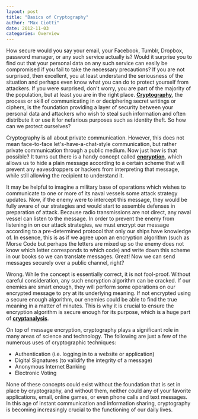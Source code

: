 ```yaml
---
layout: post
title: "Basics of Cryptography"
author: "Max Ciotti"
date: 2012-11-03
categories: Overview
---
```


How secure would you say your email, your Facebook, Tumblr, Dropbox, password manager, or any such service actually is? Would it surprise you to find out that your personal data on any such service can easily be compromised if you fail to take the necessary precautions? If you are not surprised, then excellent, you at least understand the seriousness of the situation and perhaps even know what you can do to protect yourself from attackers. If you were surprised, don't worry, you are part of the majority of the population, but at least you are in the right place. **[Cryptography](/about#cryptography)**, the process or skill of communicating in or deciphering secret writings or ciphers, is the foundation providing a layer of security between your personal data and attackers who wish to steal such information and often distribute it or use it for nefarious purposes such as identity theft. So how can we protect ourselves?

Cryptography is all about private communication. However, this does not mean face-to-face let's-have-a-chat-style communication, but rather private communication through a public medium. Now just how is that possible? It turns out there is a handy concept called **[encryption](/about#encryption)**, which allows us to hide a plain message according to a certain scheme that will prevent any eavesdroppers or hackers from interpreting that message, while still allowing the recipient to understand it.

It may be helpful to imagine a military base of operations which wishes to communicate to one or more of its naval vessels some attack strategy updates. Now, if the enemy were to intercept this message, they would be fully aware of our strategies and would start to assemble defenses in preparation of attack. Because radio transmissions are not direct, any naval vessel can listen to the message. In order to prevent the enemy from listening in on our attack strategies, we must encrypt our message according to a pre-determined protocol that only our ships have knowledge of. In essence, this is as if we agree upon an encryption algorithm (such as Morse Code but perhaps the letters are mixed up so the enemy does not know which letter corresponds to which code) and write down this scheme in our books so we can translate messages. Great! Now we can send messages securely over a public channel, right?

Wrong. While the concept is essentially correct, it is not fool-proof. Without careful consideration, any such encryption algorithm can be cracked. If our enemies are smart enough, they will perform some operations on our encrypted message to pry at its underlying meaning. If not encrypted using a secure enough algorithm, our enemies could be able to find the true meaning in a matter of minutes. This is why it is crucial to ensure the encryption algorithm is secure enough for its purpose, which is a huge part of **[cryptanalysis](/about#cryptanalysis)**.

On top of message encryption, cryptography plays a significant role in many areas of science and technology. The following are just a few of the numerous uses of cryptographic techniques:

* Authentication (i.e. logging in to a website or application)
* Digital Signatures (to validify the integrity of a message)
* Anonymous Internet Banking
* Electronic Voting

None of these concepts could exist without the foundation that is set in place by cryptography, and without them, neither could any of your favorite applications, email, online games, or even phone calls and text messages. In this age of instant communication and information sharing, cryptography is becoming increasingly crucial to the functioning of our daily lives.
